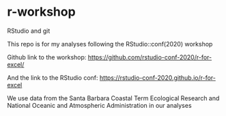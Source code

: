 # r-workshop
RStudio and git  

This repo is for my analyses following the RStudio::conf(2020) workshop  

Github link to the workshop: https://github.com/rstudio-conf-2020/r-for-excel/ 

And the link to the RStudio conf: https://rstudio-conf-2020.github.io/r-for-excel

We use data from the Santa Barbara Coastal Term Ecological Research and National  Oceanic and Atmospheric Administration in our analyses

